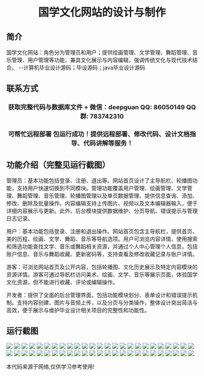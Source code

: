 <p><h1 align="center">国学文化网站的设计与制作</h1></p>

## 简介
国学文化网站：角色分为管理员和用户；提供绘画管理、文学管理、舞蹈管理、音乐管理、用户管理等功能，兼具文化展示与内容编辑，强调传统文化与现代技术结合。    --计算机毕业设计源码；毕设源码；java毕业设计源码


## 联系方式
<p><h3 align="center">获取完整代码与数据库文件 + 微信：deepguan QQ: 86050149 QQ群: 783742310</h3></p>
<p><h3 align="center">可帮忙远程部署 包运行成功！提供远程部署、修改代码、设计文档指导、代码讲解等服务！</h3></p>

## 功能介绍（完整见运行截图）
管理员：基本功能包括登录、注册、退出等。网站首页设计了主导航栏、轮播图功能，支持用户快速切换到不同模块。管理功能覆盖用户管理、绘画管理、文学管理、舞蹈管理、音乐管理、轮播图管理以及单页数据管理，提供信息查询、添加、修改、删除及批量操作。内容编辑支持上传图片、视频以及文本编辑器输入，便于详细内容展示与更新。此外，后台模块提供数据维护、分页导航、错误提示与管理日志记录。

用户：基本功能包括登录、注册和退出操作。网站首页包含主导航栏，提供首页、美的历程、绘画、文学、舞蹈、音乐等导航选项。用户可浏览内容详情，使用搜索和筛选功能查找文学、音乐或舞蹈相关资源，并通过个人中心管理个人信息，包括账户信息、音乐与舞蹈收藏、更新密码等，支持查看及修改收藏记录与账户详情。

游客：可浏览网站首页及公开内容，包括轮播图、文化历史展示及特定内容模块的资源详情。游客可通过导航栏访问美术、绘画、文学、音乐等展示页面，体验国学文化资源，但不能进行收藏、评论或编辑操作。

开发者：提供了全面的后台管理界面，包括功能模块划分、表单设计和错误提示机制。支持内容创建、图片与音频上传，以及分页与分类操作，整体设计突出简洁与高效，便于展示与维护毕业设计相关项目的完整性和功能性。


## 运行截图
![](https://bs-1329754181.cos.ap-shanghai.myqcloud.com/ssm/GuoxueCultureWebsite/img/001.jpg)
![](https://bs-1329754181.cos.ap-shanghai.myqcloud.com/ssm/GuoxueCultureWebsite/img/002.jpg)
![](https://bs-1329754181.cos.ap-shanghai.myqcloud.com/ssm/GuoxueCultureWebsite/img/003.jpg)
![](https://bs-1329754181.cos.ap-shanghai.myqcloud.com/ssm/GuoxueCultureWebsite/img/004.jpg)
![](https://bs-1329754181.cos.ap-shanghai.myqcloud.com/ssm/GuoxueCultureWebsite/img/005.jpg)
![](https://bs-1329754181.cos.ap-shanghai.myqcloud.com/ssm/GuoxueCultureWebsite/img/006.jpg)
![](https://bs-1329754181.cos.ap-shanghai.myqcloud.com/ssm/GuoxueCultureWebsite/img/007.jpg)
![](https://bs-1329754181.cos.ap-shanghai.myqcloud.com/ssm/GuoxueCultureWebsite/img/008.jpg)
![](https://bs-1329754181.cos.ap-shanghai.myqcloud.com/ssm/GuoxueCultureWebsite/img/009.jpg)
![](https://bs-1329754181.cos.ap-shanghai.myqcloud.com/ssm/GuoxueCultureWebsite/img/010.jpg)
![](https://bs-1329754181.cos.ap-shanghai.myqcloud.com/ssm/GuoxueCultureWebsite/img/011.jpg)
![](https://bs-1329754181.cos.ap-shanghai.myqcloud.com/ssm/GuoxueCultureWebsite/img/012.jpg)
![](https://bs-1329754181.cos.ap-shanghai.myqcloud.com/ssm/GuoxueCultureWebsite/img/013.jpg)
![](https://bs-1329754181.cos.ap-shanghai.myqcloud.com/ssm/GuoxueCultureWebsite/img/014.jpg)
![](https://bs-1329754181.cos.ap-shanghai.myqcloud.com/ssm/GuoxueCultureWebsite/img/015.jpg)
![](https://bs-1329754181.cos.ap-shanghai.myqcloud.com/ssm/GuoxueCultureWebsite/img/016.jpg)
![](https://bs-1329754181.cos.ap-shanghai.myqcloud.com/ssm/GuoxueCultureWebsite/img/017.jpg)
![](https://bs-1329754181.cos.ap-shanghai.myqcloud.com/ssm/GuoxueCultureWebsite/img/018.jpg)
![](https://bs-1329754181.cos.ap-shanghai.myqcloud.com/ssm/GuoxueCultureWebsite/img/019.jpg)
![](https://bs-1329754181.cos.ap-shanghai.myqcloud.com/ssm/GuoxueCultureWebsite/img/020.jpg)
![](https://bs-1329754181.cos.ap-shanghai.myqcloud.com/ssm/GuoxueCultureWebsite/img/021.jpg)
![](https://bs-1329754181.cos.ap-shanghai.myqcloud.com/ssm/GuoxueCultureWebsite/img/022.jpg)
![](https://bs-1329754181.cos.ap-shanghai.myqcloud.com/ssm/GuoxueCultureWebsite/img/023.jpg)
![](https://bs-1329754181.cos.ap-shanghai.myqcloud.com/ssm/GuoxueCultureWebsite/img/024.jpg)
![](https://bs-1329754181.cos.ap-shanghai.myqcloud.com/ssm/GuoxueCultureWebsite/img/025.jpg)
![](https://bs-1329754181.cos.ap-shanghai.myqcloud.com/ssm/GuoxueCultureWebsite/img/026.jpg)
![](https://bs-1329754181.cos.ap-shanghai.myqcloud.com/ssm/GuoxueCultureWebsite/img/027.jpg)
![](https://bs-1329754181.cos.ap-shanghai.myqcloud.com/ssm/GuoxueCultureWebsite/img/028.jpg)
![](https://bs-1329754181.cos.ap-shanghai.myqcloud.com/ssm/GuoxueCultureWebsite/img/029.jpg)
![](https://bs-1329754181.cos.ap-shanghai.myqcloud.com/ssm/GuoxueCultureWebsite/img/030.jpg)
![](https://bs-1329754181.cos.ap-shanghai.myqcloud.com/ssm/GuoxueCultureWebsite/img/031.jpg)
![](https://bs-1329754181.cos.ap-shanghai.myqcloud.com/ssm/GuoxueCultureWebsite/img/032.jpg)
![](https://bs-1329754181.cos.ap-shanghai.myqcloud.com/ssm/GuoxueCultureWebsite/img/033.jpg)
![](https://bs-1329754181.cos.ap-shanghai.myqcloud.com/ssm/GuoxueCultureWebsite/img/034.jpg)
![](https://bs-1329754181.cos.ap-shanghai.myqcloud.com/ssm/GuoxueCultureWebsite/img/035.jpg)
![](https://bs-1329754181.cos.ap-shanghai.myqcloud.com/ssm/GuoxueCultureWebsite/img/036.jpg)
![](https://bs-1329754181.cos.ap-shanghai.myqcloud.com/ssm/GuoxueCultureWebsite/img/037.jpg)
![](https://bs-1329754181.cos.ap-shanghai.myqcloud.com/ssm/GuoxueCultureWebsite/img/038.jpg)
![](https://bs-1329754181.cos.ap-shanghai.myqcloud.com/ssm/GuoxueCultureWebsite/img/039.jpg)
![](https://bs-1329754181.cos.ap-shanghai.myqcloud.com/ssm/GuoxueCultureWebsite/img/040.jpg)
![](https://bs-1329754181.cos.ap-shanghai.myqcloud.com/ssm/GuoxueCultureWebsite/img/041.jpg)
![](https://bs-1329754181.cos.ap-shanghai.myqcloud.com/ssm/GuoxueCultureWebsite/img/042.jpg)
![](https://bs-1329754181.cos.ap-shanghai.myqcloud.com/ssm/GuoxueCultureWebsite/img/043.jpg)
![](https://bs-1329754181.cos.ap-shanghai.myqcloud.com/ssm/GuoxueCultureWebsite/img/044.jpg)
![](https://bs-1329754181.cos.ap-shanghai.myqcloud.com/ssm/GuoxueCultureWebsite/img/045.jpg)
![](https://bs-1329754181.cos.ap-shanghai.myqcloud.com/ssm/GuoxueCultureWebsite/img/046.jpg)
![](https://bs-1329754181.cos.ap-shanghai.myqcloud.com/ssm/GuoxueCultureWebsite/img/047.jpg)
![](https://bs-1329754181.cos.ap-shanghai.myqcloud.com/ssm/GuoxueCultureWebsite/img/048.jpg)
![](https://bs-1329754181.cos.ap-shanghai.myqcloud.com/ssm/GuoxueCultureWebsite/img/049.jpg)
![](https://bs-1329754181.cos.ap-shanghai.myqcloud.com/ssm/GuoxueCultureWebsite/img/050.jpg)

<p>本代码来源于网络,仅供学习参考使用!</p>

